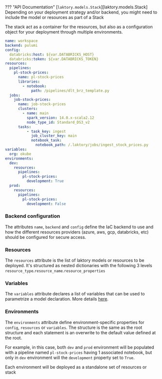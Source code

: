 ??? "API Documentation"
    [`laktory.models.Stack`][laktory.models.Stack]<br>
Depending on your deployment strategy and/or backend, you might need to include the model or resources as part of a Stack

The stack act as a container for the resources, but also as a configuration object for your deployment through multiple environments.


```yaml
name: workspace
backend: pulumi
config:
  databricks:host: ${var.DATABRICKS_HOST}
  databricks:token: ${var.DATABRICKS_TOKEN}
resources:
  pipelines:
    pl-stock-prices:
      name: pl-stock-prices
      libraries:
        - notebook:
            path: /pipelines/dlt_brz_template.py
  jobs:
    job-stock-prices:
      name: job-stock-prices
      clusters:
        - name: main
          spark_version: 14.0.x-scala2.12
          node_type_id: Standard_DS3_v2      
      tasks:
          - task_key: ingest
            job_cluster_key: main
            notebook_task:
              notebook_path: /.laktory/jobs/ingest_stock_prices.py
variables:
  org: okube
environments:
  dev:
    resources:
      pipelines:
        pl-stock-prices:
          development: True    
  prod:
    resources:
      pipelines:
        pl-stock-prices:
          development: False
```
### Backend configuration
The attributes `name`, `backend` and `config` define the IaC backend to use and how the different resources providers
(azure, aws, gcp, databricks, etc) should be configured for secure access.

### Resources
The `resources` attribute is the list of laktory models or resources to be deployed. It's structured as nested dictionaries
with the following 3 levels `resource_type`.`resource_name`.`resource_properties`

### Variables
The `variables` attribute declares a list of variables that can be used to parametrize a model declaration. More 
details [here](variables.md).

### Environments
The `environments` attribute define environment-specific properties for `config`, `resources` or `variables`. 
The structure is the same as the root structure and each statement is an overwrite to the default value defined at the
root. 

For example, in this case, both `dev` and `prod` environment will be populated with a pipeline named `pl-stock-prices`
having 1 associated notebook, but only in `dev` environment will the `development` property set to `True`.

Each environment will be deployed as a standalone set of resources or stack
